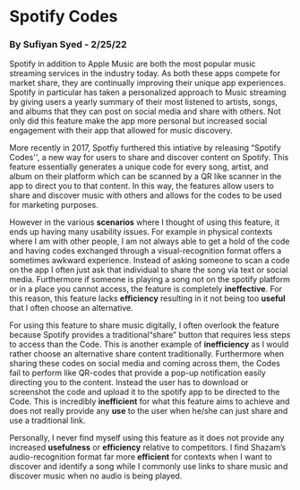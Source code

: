 # Spotify Codes 
### By Sufiyan Syed - 2/25/22

Spotify in addition to Apple Music are both the most popular music streaming services in the industry today. As both these apps compete for market share, they are continually improving their unique app experiences. Spotify in particular has taken a personalized approach to Music streaming by giving users a yearly summary of their most listened to artists, songs, and albums that they can post on social media and share with others. Not only did this feature make the app more personal but increased social engagement with their app that allowed for music discovery. 

More recently in 2017, Spotfiy furthered this intiative by releasing “Spotify Codes'', a new way for users to share and discover content on Spotify. This feature essentially generates a unique code for every song, artist, and album on their platform which can be scanned by a QR like scanner in the app to direct you to that content. In this way, the features allow users to share and discover music with others and allows for the codes to be used for marketing purposes. 

However in the various **scenarios** where I thought of using this feature, it ends up having many usability issues. For example in physical contexts where I am with other people, I am not always able to get a hold of the code and having codes exchanged through a visual-recognition format offers a sometimes awkward experience. Instead of asking someone to scan a code on the app I often just ask that individual to share the song via text or social media. Furthermore if someone is playing a song not on the spotify platform or in a place you cannot access, the feature is completely **ineffective**. For this reason, this feature lacks **efficiency** resulting in it not being too **useful** that I often choose an alternative. 

For using this feature to share music digitally, I often overlook the feature because Spotify provides a traditional“share” button that requires less steps to access than the Code. This is another example of **inefficiency** as I would rather choose an alternative share content traditionally. Furthermore when sharing these codes on social media and coming across them, the Codes fail to perform like QR-codes that provide a pop-up notification easily directing you to the content. Instead the user has to download or screenshot the code and upload it to the spotify app to be directed to the Code. This is incredibly **inefficient** for what this feature aims to achieve and does not really provide any **use** to the user when he/she can just share and use a traditional link. 

Personally, I never find myself using this feature as it does not provide any increased **usefulness** or **efficiency** relative to competitors. I find Shazam’s audio-recognition format far more **efficient** for contexts when I want to discover and identify a song while I commonly use links to share music and discover music when no audio is being played. 


